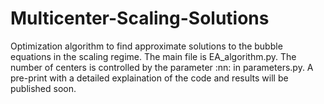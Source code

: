 # Multicenter-Scaling-Solutions
Optimization algorithm to find approximate solutions to the bubble equations in the scaling regime. The main file is EA_algorithm.py. The number of centers is controlled by the parameter :nn: in parameters.py. A pre-print with a detailed explaination of the code and results will be published soon.
